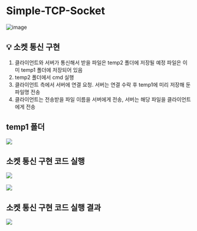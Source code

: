 # Simple-TCP-Socket

![image](https://github.com/user-attachments/assets/67ce0347-1a9e-4cb6-9d6a-44788d2ca1d1)

<aside>
<h2>💡  소켓 통신 구현</h2>

1. 클라이언트와 서버가 통신해서 받을 파일은 temp2 폴더에 저장될 예정 파일은 이미 temp1 폴더에 저장되어 있음
2. temp2 폴더에서 cmd 실행
3. 클라이언트 측에서 서버에 연결 요청. 서버는 연결 수락 후 temp1에 미리 저장해 둔 파일명 전송
4. 클라이언트는 전송받을 파일 이름을 서버에게 전송, 서버는 해당 파일을 클라이언트에게 전송
</aside>

<h2>temp1 폴더</h2>
<img src="https://github.com/user-attachments/assets/b773e938-b0e7-4a4a-b8cd-8728355fb992">
<br/>

<h2>소켓 통신 구현 코드 실행</h2>
<img src="https://github.com/user-attachments/assets/c192e4be-0d6e-4111-ae36-f33127cc9a03">
<br/>
<br/>
<img src="https://github.com/user-attachments/assets/8cc42113-5b7b-4354-b69f-e11e26c53ef9">
<br/>

<h2>소켓 통신 구현 코드 실행 결과</h2>
<img src="https://github.com/user-attachments/assets/0665e6e7-01d8-4da9-8d17-b9efe5b2fe1a">

